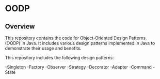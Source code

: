 # OODP

## Overview

This repository contains the code for Object-Oriented Design Patterns (OODP) in Java. It includes various design patterns implemented in Java to demonstrate their usage and benefits.

This repository includes the following design patterns:

-Singleton
-Factory
-Observer
-Strategy
-Decorator
-Adapter
-Command
-State
